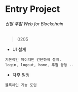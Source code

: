 # Entry Project

###### 신발 추첨 Web for Blockchain

> 0205
- UI 설계
```
기본적인 페이지만 간단하게 설계.
login, logout, home, 추첨 등등 ..
```

- 차후 일정

```
블록체인 기능 도입
```

